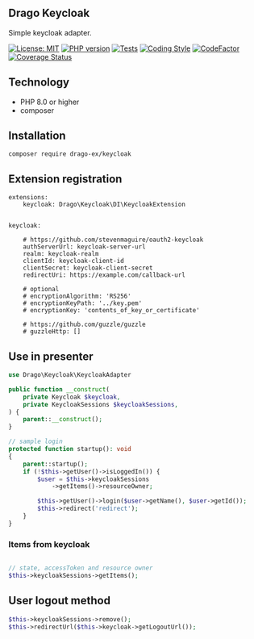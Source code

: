 ## Drago Keycloak
Simple keycloak adapter.

[![License: MIT](https://img.shields.io/badge/License-MIT-yellow.svg)](https://raw.githubusercontent.com/drago-ex/keycloak/master/license.md)
[![PHP version](https://badge.fury.io/ph/drago-ex%2Fkeycloak.svg)](https://badge.fury.io/ph/drago-ex%2Fkeycloak)
[![Tests](https://github.com/drago-ex/keycloak/actions/workflows/tests.yml/badge.svg)](https://github.com/drago-ex/keycloak/actions/workflows/tests.yml)
[![Coding Style](https://github.com/drago-ex/keycloak/actions/workflows/coding-style.yml/badge.svg)](https://github.com/drago-ex/keycloak/actions/workflows/coding-style.yml)
[![CodeFactor](https://www.codefactor.io/repository/github/drago-ex/keycloak/badge)](https://www.codefactor.io/repository/github/drago-ex/keycloak)
[![Coverage Status](https://coveralls.io/repos/github/drago-ex/keycloak/badge.svg?branch=master)](https://coveralls.io/github/drago-ex/keycloak?branch=master)

## Technology
- PHP 8.0 or higher
- composer

## Installation
```
composer require drago-ex/keycloak
```

## Extension registration
```neon
extensions:
	keycloak: Drago\Keycloak\DI\KeycloakExtension


keycloak:

	# https://github.com/stevenmaguire/oauth2-keycloak
	authServerUrl: keycloak-server-url
	realm: keycloak-realm
	clientId: keycloak-client-id
	clientSecret: keycloak-client-secret
	redirectUri: https://example.com/callback-url

	# optional
	# encryptionAlgorithm: 'RS256'
	# encryptionKeyPath: '../key.pem'
	# encryptionKey: 'contents_of_key_or_certificate'

	# https://github.com/guzzle/guzzle
	# guzzleHttp: []
```

## Use in presenter
```php
use Drago\Keycloak\KeycloakAdapter

public function __construct(
	private Keycloak $keycloak,
	private KeycloakSessions $keycloakSessions,
) {
	parent::__construct();
}

// sample login
protected function startup(): void
{
	parent::startup();
	if (!$this->getUser()->isLoggedIn()) {
		$user = $this->keycloakSessions
			->getItems()->resourceOwner;

		$this->getUser()->login($user->getName(), $user->getId());
		$this->redirect('redirect');
	}
}
```

### Items from keycloak
```php

// state, accessToken and resource owner
$this->keycloakSessions->getItems();
```

## User logout method
```php
$this->keycloakSessions->remove();
$this->redirectUrl($this->keycloak->getLogoutUrl());
```
